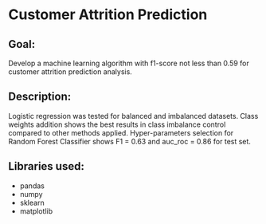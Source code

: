 # Customer Attrition Prediction

## Goal: 
Develop a machine learning algorithm with f1-score not less than 0.59 for customer attrition prediction analysis.

## Description:
Logistic regression was tested for balanced and imbalanced datasets. Class weights addition shows the best results in class imbalance control compared to other methods applied. Hyper-parameters selection for Random Forest Classifier shows F1 = 0.63 and auc_roc = 0.86 for test set.

## Libraries used:
* pandas
* numpy
* sklearn
* matplotlib

